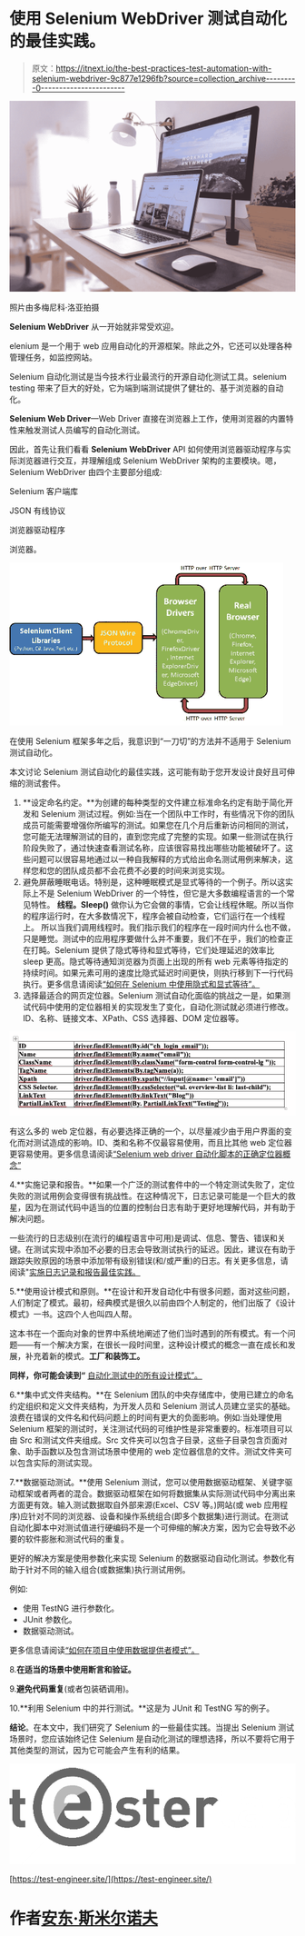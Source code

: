 # 使用 Selenium WebDriver 测试自动化的最佳实践。

> 原文：<https://itnext.io/the-best-practices-test-automation-with-selenium-webdriver-9c877e1296fb?source=collection_archive---------0----------------------->

![](img/94415ddfc8acd5f3ca36686adfecd3ab.png)

照片由多梅尼科·洛亚拍摄

**Selenium WebDriver** 从一开始就非常受欢迎。

elenium 是一个用于 web 应用自动化的开源框架。除此之外，它还可以处理各种管理任务，如监控网站。

Selenium 自动化测试是当今技术行业最流行的开源自动化测试工具。selenium testing 带来了巨大的好处，它为端到端测试提供了健壮的、基于浏览器的自动化。

**Selenium Web Driver**—Web Driver 直接在浏览器上工作，使用浏览器的内置特性来触发测试人员编写的自动化测试。

因此，首先让我们看看 **Selenium WebDriver** API 如何使用浏览器驱动程序与实际浏览器进行交互，并理解组成 Selenium WebDriver 架构的主要模块。嗯，Selenium WebDriver 由四个主要部分组成:

Selenium 客户端库

JSON 有线协议

浏览器驱动程序

浏览器。

![](img/d3fd18fee1f93b0aae14ca78087660f5.png)

在使用 Selenium 框架多年之后，我意识到“一刀切”的方法并不适用于 Selenium 测试自动化。

本文讨论 Selenium 测试自动化的最佳实践，这可能有助于您开发设计良好且可伸缩的测试套件。

1.  **设定命名约定。**为创建的每种类型的文件建立标准命名约定有助于简化开发和 Selenium 测试过程。例如:当在一个团队中工作时，有些情况下你的团队成员可能需要增强你所编写的测试。如果您在几个月后重新访问相同的测试，您可能无法理解测试的目的，直到您完成了完整的实现。如果一些测试在执行阶段失败了，通过快速查看测试名称，应该很容易找出哪些功能被破坏了。这些问题可以很容易地通过以一种自我解释的方式给出命名测试用例来解决，这样您和您的团队成员都不会花费不必要的时间来浏览实现。
2.  避免屏蔽睡眠电话。特别是，这种睡眠模式是显式等待的一个例子。所以这实际上不是 Selenium WebDriver 的一个特性，但它是大多数编程语言的一个常见特性。
    **线程。Sleep()** 做你认为它会做的事情，它会让线程休眠。所以当你的程序运行时，在大多数情况下，程序会被自动检查，它们运行在一个线程上。
    所以当我们调用线程时。我们指示我们的程序在一段时间内什么也不做，只是睡觉。测试中的应用程序要做什么并不重要，我们不在乎，我们的检查正在打盹。Selenium 提供了隐式等待和显式等待，它们处理延迟的效率比 sleep 更高。隐式等待通知浏览器为页面上出现的所有 web 元素等待指定的持续时间。如果元素可用的速度比隐式延迟时间更快，则执行移到下一行代码执行。更多信息请阅读[“如何在 Selenium 中使用隐式和显式等待”。](/how-to-using-implicit-and-explicit-waits-in-selenium-d1ba53de5e15)
3.  选择最适合的网页定位器。Selenium 测试自动化面临的挑战之一是，如果测试代码中使用的定位器相关的实现发生了变化，自动化测试就必须进行修改。ID、名称、链接文本、XPath、CSS 选择器、DOM 定位器等。

![](img/b87e73cc53646bfb411d8a28fe9b9462.png)

有这么多的 web 定位器，有必要选择正确的一个，以尽量减少由于用户界面的变化而对测试造成的影响。ID、类和名称不仅最容易使用，而且比其他 web 定位器更容易使用。更多信息请阅读[“Selenium web driver 自动化脚本的正确定位器概念”](/the-concept-of-the-right-locator-for-selenium-webdriver-automated-scripts-5b8c6bf528e5)

4.**实施记录和报告。**如果一个广泛的测试套件中的一个特定测试失败了，定位失败的测试用例会变得很有挑战性。在这种情况下，日志记录可能是一个巨大的救星，因为在测试代码中适当的位置的控制台日志有助于更好地理解代码，并有助于解决问题。

一些流行的日志级别(在流行的编程语言中可用)是调试、信息、警告、错误和关键。在测试实现中添加不必要的日志会导致测试执行的延迟。因此，建议在有助于跟踪失败原因的场景中添加带有级别错误(和/或严重)的日志。有关更多信息，请阅读"[实施日志记录和报告最佳实践。](/implement-logging-and-reporting-best-practices-2cc4b58de9d3)

5.**使用设计模式和原则。**在设计和开发自动化中有很多问题，面对这些问题，人们制定了模式。最初，经典模式是很久以前由四个人制定的，他们出版了《设计模式》一书。这四个人也叫四人帮。

这本书在一个面向对象的世界中系统地阐述了他们当时遇到的所有模式。有一个问题——有一个解决方案，在很长一段时间里，这种设计模式的概念一直在成长和发展，补充着新的模式。**工厂和装饰工。**

**同样，你可能会读到“** [自动化测试中的所有设计模式”。](https://antony-s-smirnov.medium.com/all-about-design-patterns-in-automation-testing-7276ad051db8)

6.**集中式文件夹结构。**在 Selenium 团队的中央存储库中，使用已建立的命名约定组织和定义文件夹结构，为开发人员和 Selenium 测试人员建立坚实的基础。浪费在错误的文件名和代码问题上的时间有更大的负面影响。例如:当处理使用 Selenium 框架的测试时，关注测试代码的可维护性是非常重要的。标准项目可以由 Src 和测试文件夹组成。Src 文件夹可以包含子目录，这些子目录包含页面对象、助手函数以及包含测试场景中使用的 web 定位器信息的文件。测试文件夹可以包含实际的测试实现。

7.**数据驱动测试。**使用 Selenium 测试，您可以使用数据驱动框架、关键字驱动框架或者两者的混合。数据驱动框架在如何将数据集从实际测试代码中分离出来方面更有效。输入测试数据取自外部来源(Excel、CSV 等。)网站(或 web 应用程序)应针对不同的浏览器、设备和操作系统组合(即多个数据集)进行测试。在测试自动化脚本中对测试值进行硬编码不是一个可伸缩的解决方案，因为它会导致不必要的软件膨胀和测试代码的重复。

更好的解决方案是使用参数化来实现 Selenium 的数据驱动自动化测试。参数化有助于针对不同的输入组合(或数据集)执行测试用例。

例如:

*   使用 TestNG 进行参数化。
*   JUnit 参数化。
*   数据驱动测试。

更多信息请阅读[“如何在项目中使用数据提供者模式”。](https://antony-s-smirnov.medium.com/how-to-use-the-data-provider-pattern-in-the-project-ea12430d9275)

8.**在适当的场景中使用断言和验证。**

9.**避免代码重复**(或者包装硒调用)。

10.**利用 Selenium 中的并行测试。**这是为 JUnit 和 TestNG 写的例子。

**结论**。在本文中，我们研究了 Selenium 的一些最佳实践。当提出 Selenium 测试场景时，您应该始终记住 Selenium 是自动化测试的理想选择，所以不要将它用于其他类型的测试，因为它可能会产生有利的结果。

![](img/37405c6bd9906e7572c1b5d0f490ca04.png)

[https://test-engineer.site/](https://test-engineer.site/)

# 作者[安东·斯米尔诺夫](https://www.linkedin.com/in/vaskocuturilo/)